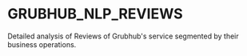 # GRUBHUB_NLP_REVIEWS
Detailed analysis of Reviews of Grubhub's service segmented by their business operations.
